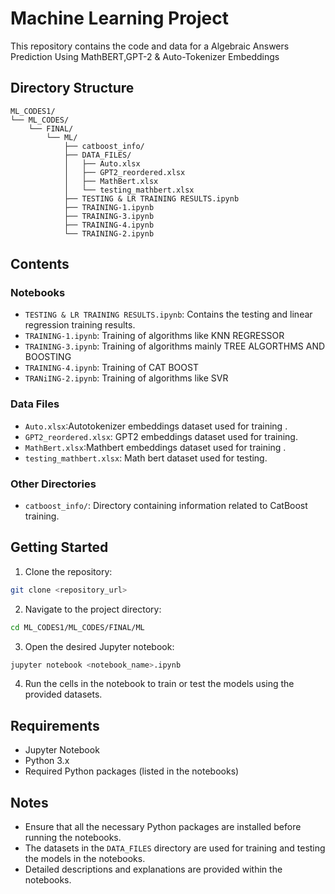 
# Machine Learning Project

This repository contains the code and data for a Algebraic Answers Prediction Using MathBERT,GPT-2 & Auto-Tokenizer Embeddings 


## Directory Structure

```
ML_CODES1/
└── ML_CODES/
    └── FINAL/
        └── ML/
            ├── catboost_info/
            ├── DATA_FILES/
            │   ├── Auto.xlsx
            │   ├── GPT2_reordered.xlsx
            │   ├── MathBert.xlsx
            │   └── testing_mathbert.xlsx
            ├── TESTING & LR TRAINING RESULTS.ipynb
            ├── TRAINING-1.ipynb
            ├── TRAINING-3.ipynb
            ├── TRAINING-4.ipynb
            └── TRAINING-2.ipynb
```

## Contents

### Notebooks

- `TESTING & LR TRAINING RESULTS.ipynb`: Contains the testing  and linear regression training results.
- `TRAINING-1.ipynb`: Training of algorithms like KNN REGRESSOR 
- `TRAINING-3.ipynb`: Training of algorithms mainly TREE ALGORTHMS AND BOOSTING 
- `TRAINING-4.ipynb`: Training of CAT BOOST
- `TRANiING-2.ipynb`: Training of algorithms like SVR

### Data Files

- `Auto.xlsx`:Autotokenizer embeddings dataset used for training  .
- `GPT2_reordered.xlsx`: GPT2 embeddings dataset used for training.
- `MathBert.xlsx`:Mathbert embeddings dataset used for training .
- `testing_mathbert.xlsx`: Math bert dataset used for  testing.

### Other Directories

- `catboost_info/`: Directory containing information related to CatBoost training.

## Getting Started

1. Clone the repository:

```sh
git clone <repository_url>
```

2. Navigate to the project directory:

```sh
cd ML_CODES1/ML_CODES/FINAL/ML
```

3. Open the desired Jupyter notebook:

```sh
jupyter notebook <notebook_name>.ipynb
```

4. Run the cells in the notebook to train or test the models using the provided datasets.

## Requirements

- Jupyter Notebook
- Python 3.x
- Required Python packages (listed in the notebooks)

## Notes

- Ensure that all the necessary Python packages are installed before running the notebooks.
- The datasets in the `DATA_FILES` directory are used for training and testing the models in the notebooks.
- Detailed descriptions and explanations are provided within the notebooks.
